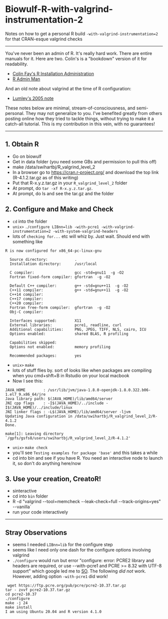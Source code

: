 # Biowulf-R-with-valgrind-instrumentation-2
Notes on how to get a personal R build  `-with-valgrind-instrumentation=2` for that CRAN-esque valgrind checks

---

You've never been an admin of R.  It's really hard work.  There are entire manuals for it.  Here are two.  Colin's is a "bookdown" version of it for readability.

  * [Colin Fay's R Installation Administration](https://colinfay.me/r-installation-administration/index.html)
  * [R Admin Man](https://cran.r-project.org/doc/manuals/r-release/R-admin.html#Obtaining-R)

And an old note about valgrind at the time of R configuration:

  * [Lumley's 2005 note](https://developer.r-project.org/valgrind-internal.html)


These notes below are minimal, stream-of-consciousness, and semi-personal.  They may not generalize to you.  I've benefited greatly from others posting online how they tried to tackle things, without trying to make it a catch-all tutorial.  This is my contribution in this vein, with no guarantees!

---

## 1. Obtain R
  
  * Go on biowulf
  * Get in data folder (you need some GBs and permission to pull this off)
  * make /data/swihartbj/R_valgrind_level_2
  * In a browser go to https://cran.r-project.org/ and download the top link (R-4.1.2.tar.gz as of this writing)
  * Put that R-x.y.z.tar.gz in your `R_valgrind_level_2` folder
  * At prompt, do `tar -xf R-x.y.z.tar.gz`.  
  * At prompt, do ls and see the tar.gz and the folder

## 2. Configure and Make and Check

  * `cd` into the folder
  * `unix>` `./configure LIBnn=lib -with-pcre1 -with-valgrind-instrumentation=2 -with-system-valgrind-headers`
  * lots of `checking for...` etc will whiz by. Just wait. Should end with something like

````
R is now configured for x86_64-pc-linux-gnu

  Source directory:            .
  Installation directory:      /usr/local

  C compiler:                  gcc -std=gnu11  -g -O2
  Fortran fixed-form compiler: gfortran  -g -O2

  Default C++ compiler:        g++ -std=gnu++11  -g -O2
  C++11 compiler:              g++ -std=gnu++11  -g -O2
  C++14 compiler:
  C++17 compiler:
  C++20 compiler:
  Fortran free-form compiler:  gfortran  -g -O2
  Obj-C compiler:

  Interfaces supported:        X11
  External libraries:          pcre1, readline, curl
  Additional capabilities:     PNG, JPEG, TIFF, NLS, cairo, ICU
  Options enabled:             shared BLAS, R profiling

  Capabilities skipped:
  Options not enabled:         memory profiling

  Recommended packages:        yes
````
  * `unix>` `make`
  * lots of stuff flies by.  sort of looks like when packages are compiling when you cmd+shft+B in Rstudio on your local macbook
  * Now I see this:

````
JAVA_HOME        : /usr/lib/jvm/java-1.8.0-openjdk-1.8.0.322.b06-1.el7_9.x86_64/jre
Java library path: $(JAVA_HOME)/lib/amd64/server
JNI cpp flags    : -I$(JAVA_HOME)/../include -I$(JAVA_HOME)/../include/linux
JNI linker flags : -L$(JAVA_HOME)/lib/amd64/server -ljvm
Updating Java configuration in /data/swihartbj/R_valgrind_level_2/R-4.1.2
Done.

make[1]: Leaving directory `/gpfs/gsfs8/users/swihartbj/R_valgrind_level_2/R-4.1.2'
````
 * `unix>` `make check`
 * you'll see `Testing examples for package 'base'` and this takes a while
 * cd into bin and see if you have R.  You need an interactive node to launch it, so don't do anything here/now

## 3. Use your creation, CreatoR!
 * sinteractive
 * cd into `bin` folder
 * R -d "valgrind --tool=memcheck --leak-check=full --track-origins=yes" --vanilla` 
 * run your code interactively


---

## Stray Observations
  * seems I needed `LIBnn=lib` for the configure step
  * seems like I need only one dash for the configure options involving valgrind
  * `./configure` would run but error "configure: error: PCRE2 library and headers are required, or use --with-pcre1 and PCRE >= 8.32 with UTF-8 support" which google led me to [SO](https://unix.stackexchange.com/a/653785/117378). The following *did* *not* work.  However, adding option `-with-pcre1` did work!

```
 wget https://ftp.pcre.org/pub/pcre/pcre2-10.37.tar.gz
tar - zxvf pcre2-10.37.tar.gz
cd pcre2-10.37
./configure
make -j 24
make install
I am using Ubuntu 20.04 and R version 4.1.0
```
